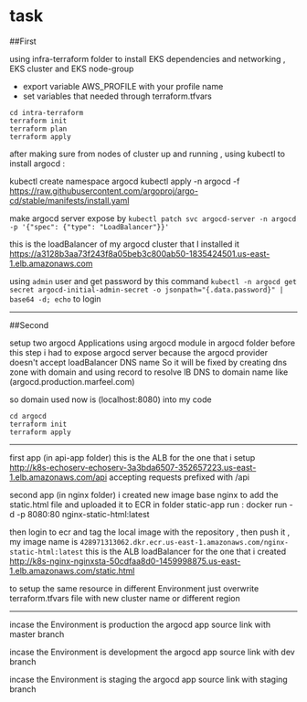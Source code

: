 # task
##First

using infra-terraform folder to install EKS dependencies and networking , EKS cluster and EKS node-group
- export variable AWS_PROFILE with your profile name
- set variables that needed through terraform.tfvars

```
cd intra-terraform
terraform init
terraform plan
terraform apply
```

after making sure from nodes of cluster up and running , using kubectl to install argocd :

kubectl create namespace argocd
kubectl apply -n argocd -f https://raw.githubusercontent.com/argoproj/argo-cd/stable/manifests/install.yaml

make argocd server expose by `kubectl patch svc argocd-server -n argocd -p '{"spec": {"type": "LoadBalancer"}}'`

this is the loadBalancer of my argocd cluster that I installed it
https://a3128b3aa73f243f8a05beb3c800ab50-1835424501.us-east-1.elb.amazonaws.com

using `admin` user and get password by this command `kubectl -n argocd get secret argocd-initial-admin-secret -o jsonpath="{.data.password}" | base64 -d; echo` to login


---------------------------------------------------------------------------------
##Second

setup two argocd Applications using argocd module in argocd folder
before this step i had to expose argocd server because the argocd provider doesn't accept loadBalancer DNS name
So it will be fixed by creating dns zone with domain and using record to resolve lB DNS to domain name like (argocd.production.marfeel.com)

so domain used now is (localhost:8080) into my code
```
cd argocd
terraform init
terraform apply
```
---------------------------------------------------------------------------------------------------------------------
first app (in api-app folder) this is the ALB for the one that i setup http://k8s-echoserv-echoserv-3a3bda6507-352657223.us-east-1.elb.amazonaws.com/api
accepting requests prefixed with /api


second app (in nginx folder) i created new image base nginx to add the static.html file and uploaded it to ECR
in folder static-app run :
docker run -d -p 8080:80 nginx-static-html:latest

then login to ecr and tag the local image with the repository , then push it , my image name is `428971313062.dkr.ecr.us-east-1.amazonaws.com/nginx-static-html:latest`
this is the ALB loadBalancer for the one that i created http://k8s-nginx-nginxsta-50cdfaa8d0-1459998875.us-east-1.elb.amazonaws.com/static.html



to setup the same resource in different Environment just overwrite terraform.tfvars file with new cluster name or different region    

------------------------------------------------------------------------------------------------------
incase the Environment is production the argocd app source link with master branch

incase the Environment is development the argocd app source link with dev branch

incase the Environment is staging the argocd app source link with staging branch
